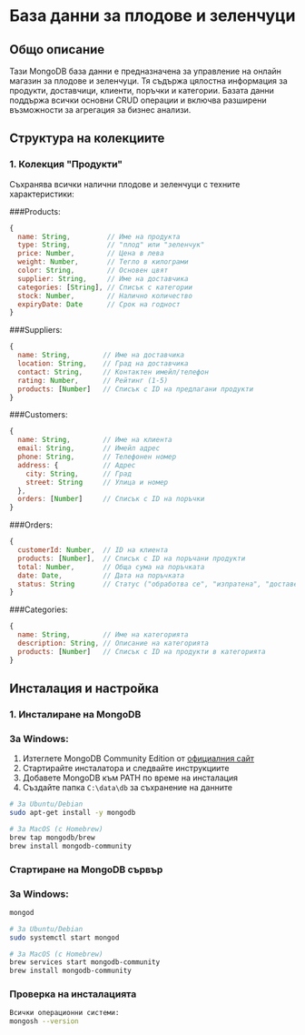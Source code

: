 # База данни за плодове и зеленчуци

## Общо описание
Тази MongoDB база данни е предназначена за управление на онлайн магазин за плодове и зеленчуци. Тя съдържа цялостна информация за продукти, доставчици, клиенти, поръчки и категории. Базата данни поддържа всички основни CRUD операции и включва разширени възможности за агрегация за бизнес анализи.

## Структура на колекциите

### 1. Колекция "Продукти"
Съхранява всички налични плодове и зеленчуци с техните характеристики:

###Products:
```javascript
{
  name: String,         // Име на продукта
  type: String,         // "плод" или "зеленчук"
  price: Number,        // Цена в лева
  weight: Number,       // Тегло в килограми
  color: String,        // Основен цвят
  supplier: String,     // Име на доставчика
  categories: [String], // Списък с категории
  stock: Number,        // Налично количество
  expiryDate: Date      // Срок на годност
}
```
###Suppliers:
```javascript
{
  name: String,        // Име на доставчика
  location: String,    // Град на доставчика
  contact: String,     // Контактен имейл/телефон
  rating: Number,      // Рейтинг (1-5)
  products: [Number]   // Списък с ID на предлагани продукти
}
```
###Customers:

```javascript
{
  name: String,        // Име на клиента
  email: String,       // Имейл адрес
  phone: String,       // Телефонен номер
  address: {           // Адрес
    city: String,      // Град
    street: String     // Улица и номер
  },
  orders: [Number]     // Списък с ID на поръчки
}
```
###Orders:

```javascript
{
  customerId: Number,  // ID на клиента
  products: [Number],  // Списък с ID на поръчани продукти
  total: Number,       // Обща сума на поръчката
  date: Date,          // Дата на поръчката
  status: String       // Статус ("обработва се", "изпратена", "доставена", "отказана")
}
```
###Categories:

```javascript
{
  name: String,        // Име на категорията
  description: String, // Описание на категорията
  products: [Number]   // Списък с ID на продукти в категорията
}
```

## Инсталация и настройка

### 1. Инсталиране на MongoDB

### За Windows:
1. Изтеглете MongoDB Community Edition от [официалния сайт](https://www.mongodb.com/try/download/community)
2. Стартирайте инсталатора и следвайте инструкциите
3. Добавете MongoDB към PATH по време на инсталация
4. Създайте папка `C:\data\db` за съхранение на данните

```bash
# За Ubuntu/Debian
sudo apt-get install -y mongodb

# За MacOS (с Homebrew)
brew tap mongodb/brew
brew install mongodb-community
```
### Стартиране на MongoDB сървър

### За Windows:

```cmd
mongod
```

```bash
# За Ubuntu/Debian
sudo systemctl start mongod

# За MacOS (с Homebrew)
brew services start mongodb-community
brew install mongodb-community
```
### Проверка на инсталацията
```bash
Всички операционни системи:
mongosh --version
```
